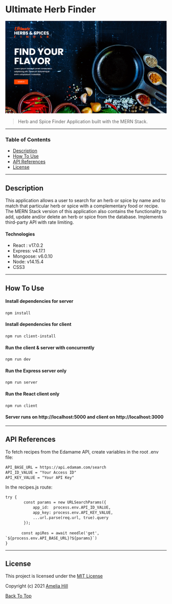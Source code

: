 # Ultimate Herb Finder

![Project Image](spices.png)

> Herb and Spice Finder Application built with the MERN Stack.

---

### Table of Contents

- [Description](#description)
- [How To Use](#how-to-use)
- [API References](#references)
- [License](#license)

---

## Description

This application allows a user to search for an herb or spice by name and to match that particular herb or spice with a complementary food or recipe. The MERN Stack version of this application also contains the functionality to add, update and/or delete an herb or spice from the database. Implements third-party API with rate limiting.

#### Technologies

- React : v17.0.2
- Express: v4.17.1
- Mongoose: v6.0.10
- Node: v14.15.4
- CSS3

---

## How To Use

#### Install dependencies for server

`npm install`

#### Install dependencies for client

`npm run client-install`

#### Run the client & server with concurrently

`npm run dev`

#### Run the Express server only

`npm run server`

#### Run the React client only

`npm run client`

#### Server runs on http://localhost:5000 and client on http://localhost:3000

---

## API References

To fetch recipes from the Edamame API, create variables in the root .env file:

```
API_BASE_URL = https://api.edamam.com/search
API_ID_VALUE = "Your Access ID"
API_KEY_VALUE = "Your API Key"
```

In the recipes.js route:

```
try {
        const params = new URLSearchParams({
            app_id:  process.env.API_ID_VALUE,
            app_key: process.env.API_KEY_VALUE,
            ...url.parse(req.url, true).query
        });

       const apiRes = await needle('get', `${process.env.API_BASE_URL}?${params}`)
}

```

---

## License

This project is licensed under the [MIT License](#LICENSE.txt)

Copyright (c) 2021 [Amelia Hill](#https://ameliahill.com)

[Back To Top](#ultimate-herb-finder)
